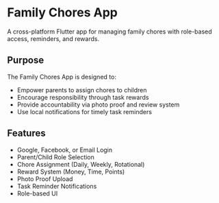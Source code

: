 
# Family Chores App

A cross-platform Flutter app for managing family chores with role-based access, reminders, and rewards.

## Purpose
The Family Chores App is designed to:
- Empower parents to assign chores to children
- Encourage responsibility through task rewards
- Provide accountability via photo proof and review system
- Use local notifications for timely task reminders

## Features
- Google, Facebook, or Email Login
- Parent/Child Role Selection
- Chore Assignment (Daily, Weekly, Rotational)
- Reward System (Money, Time, Points)
- Photo Proof Upload
- Task Reminder Notifications
- Role-based UI
    